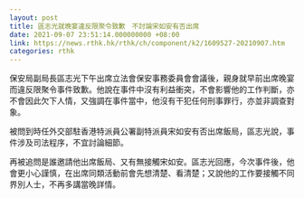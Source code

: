 ```yaml
---
layout: post
title: 區志光就晚宴違反限聚令致歉　不討論宋如安有否出席
date: 2021-09-07 23:51:14.000000000 +08:00
link: https://news.rthk.hk/rthk/ch/component/k2/1609527-20210907.htm
categories: rthk
---
```


保安局副局長區志光下午出席立法會保安事務委員會會議後，親身就早前出席晚宴而違反限聚令事件致歉。他說在事件中沒有利益衝突，不會影響他的工作判斷，亦不會因此欠下人情，又強調在事件當中，他沒有干犯任何刑事罪行，亦並非調查對象。

被問到時任外交部駐香港特派員公署副特派員宋如安有否出席飯局，區志光說，事件涉及司法程序，不宜討論細節。

再被追問是誰邀請他出席飯局、又有無接觸宋如安。區志光回應，今次事件後，他會更小心謹慎，在出席同類活動前會先想清楚、看清楚；又說他的工作要接觸不同界別人士，不再多講當晚詳情。
